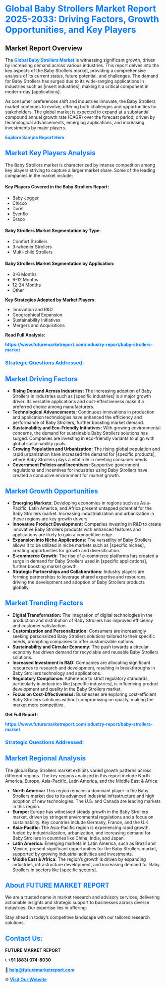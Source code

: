 <h1 style="color: #007BFF;">Global Baby Strollers Market Report 2025-2033: Driving Factors, Growth Opportunities, and Key Players</h1>

<section id="overview">
<h2>Market Report Overview</h2>
<p>The <a href="https://www.futuremarketreport.com/industry-report/baby-strollers-market" style="color: #007BFF; text-decoration: none;"><strong>Global Baby Strollers Market</strong></a> is witnessing significant growth, driven by increasing demand across various industries. This report delves into the key aspects of the Baby Strollers market, providing a comprehensive analysis of its current status, future potential, and challenges. The demand for Baby Strollers has surged due to its wide-ranging applications in industries such as [insert industries], making it a critical component in modern-day [applications].</p>
<p>As consumer preferences shift and industries innovate, the Baby Strollers market continues to evolve, offering both challenges and opportunities for stakeholders. The global market is expected to expand at a substantial compound annual growth rate (CAGR) over the forecast period, driven by technological advancements, emerging applications, and increasing investments by major players.</p>
</section>

<section id="overview">
<p><a href="https://www.futuremarketreport.com/request-sample/reportId=107247" style="color: #007BFF; text-decoration: none;"><strong>Explore Sample Report Here</strong></a></p>
</section>

<section id="key-players">
<h2 style="color: #007BFF;">Market Key Players Analysis</h2>
<p>The Baby Strollers market is characterized by intense competition among key players striving to capture a larger market share. Some of the leading companies in the market include:</p>
<h4>Key Players Covered in the Baby Strollers Report:</h4>
<ul><li>Baby Jogger</li><li>Chicco</li><li>Dorel</li><li>Evenflo</li><li>Graco</li></ul>
<h4>Baby Strollers Market Segmentation by Type:</h4>
<ul><li>Comfort Strollers</li><li>3-wheeler Strollers</li><li>Multi-child Strollers</li></ul>

<h4>Baby Strollers Market Segmentation by Application:</h4>
<ul><li>0-6 Months</li><li>6-12 Months</li><li>12-24 Months</li><li>Other</li></ul>
<p><strong>Key Strategies Adopted by Market Players:</strong></p>
<ul>
<li>Innovation and R&D</li>
<li>Geographical Expansion</li>
<li>Sustainability Initiatives</li>
<li>Mergers and Acquisitions</li>
</ul>
</section>

<section>
<p><strong>Read Full Analysis: </strong></p><a href="https://www.futuremarketreport.com/industry-report/baby-strollers-market" style="color: #007BFF; text-decoration: none;"><strong>https://www.futuremarketreport.com/industry-report/baby-strollers-market</strong></a>
<h3 style="color: #007BFF;">Strategic Questions Addressed:</h3>
</section>

<section id="driving-factors">
<h2 style="color: #007BFF;">Market Driving Factors</h2>
<ul>
<li><strong>Rising Demand Across Industries:</strong> The increasing adoption of Baby Strollers in industries such as [specific industries] is a major growth driver. Its versatile applications and cost-effectiveness make it a preferred choice among manufacturers.</li>
<li><strong>Technological Advancements:</strong> Continuous innovations in production and application technologies have enhanced the efficiency and performance of Baby Strollers, further boosting market demand.</li>
<li><strong>Sustainability and Eco-Friendly Initiatives:</strong> With growing environmental concerns, the demand for sustainable Baby Strollers solutions has surged. Companies are investing in eco-friendly variants to align with global sustainability goals.</li>
<li><strong>Growing Population and Urbanization:</strong> The rising global population and rapid urbanization have increased the demand for [specific products], where Baby Strollers plays a vital role in meeting consumer needs.</li>
<li><strong>Government Policies and Incentives:</strong> Supportive government regulations and incentives for industries using Baby Strollers have created a conducive environment for market growth.</li>
</ul>
</section>

<section id="growth-opportunities">
<h2 style="color: #007BFF;">Market Growth Opportunities</h2>
<ul>
<li><strong>Emerging Markets:</strong> Developing economies in regions such as Asia-Pacific, Latin America, and Africa present untapped potential for the Baby Strollers market. Increasing industrialization and urbanization in these regions are key growth drivers.</li>
<li><strong>Innovative Product Development:</strong> Companies investing in R&D to create innovative Baby Strollers products with enhanced features and applications are likely to gain a competitive edge.</li>
<li><strong>Expansion into Niche Applications:</strong> The versatility of Baby Strollers allows it to be utilized in niche markets such as [specific niches], creating opportunities for growth and diversification.</li>
<li><strong>E-commerce Growth:</strong> The rise of e-commerce platforms has created a surge in demand for Baby Strollers used in [specific applications], further boosting market growth.</li>
<li><strong>Strategic Partnerships and Collaborations:</strong> Industry players are forming partnerships to leverage shared expertise and resources, driving the development and adoption of Baby Strollers products globally.</li>
</ul>
</section>

<section id="trending-factors">
<h2 style="color: #007BFF;">Market Trending Factors</h2>
<ul>
<li><strong>Digital Transformation:</strong> The integration of digital technologies in the production and distribution of Baby Strollers has improved efficiency and customer satisfaction.</li>
<li><strong>Customization and Personalization:</strong> Consumers are increasingly seeking personalized Baby Strollers solutions tailored to their specific needs, prompting companies to offer customizable options.</li>
<li><strong>Sustainability and Circular Economy:</strong> The push towards a circular economy has driven demand for recyclable and reusable Baby Strollers solutions.</li>
<li><strong>Increased Investment in R&D:</strong> Companies are allocating significant resources to research and development, resulting in breakthroughs in Baby Strollers technology and applications.</li>
<li><strong>Regulatory Compliance:</strong> Adherence to strict regulatory standards, particularly in industries like [specific industries], is influencing product development and quality in the Baby Strollers market.</li>
<li><strong>Focus on Cost-Effectiveness:</strong> Businesses are exploring cost-efficient Baby Strollers solutions without compromising on quality, making the market more competitive.</li>
</ul>
</section>

<section>
<p><strong>Get Full Report: </strong></p><a href="https://www.futuremarketreport.com/industry-report/baby-strollers-market" style="color: #007BFF; text-decoration: none;"><strong>https://www.futuremarketreport.com/industry-report/baby-strollers-market</strong></a>
<h3 style="color: #007BFF;">Strategic Questions Addressed:</h3>
</section>


<section id="regional-analysis">
<h2 style="color: #007BFF;">Market Regional Analysis</h2>
<p>The global Baby Strollers market exhibits varied growth patterns across different regions. The key regions analyzed in this report include North America, Europe, Asia-Pacific, Latin America, and the Middle East & Africa:</p>
<ul>
<li><strong>North America:</strong> This region remains a dominant player in the Baby Strollers market due to its advanced industrial infrastructure and high adoption of new technologies. The U.S. and Canada are leading markets in this region.</li>
<li><strong>Europe:</strong> Europe has witnessed steady growth in the Baby Strollers market, driven by stringent environmental regulations and a focus on sustainability. Key countries include Germany, France, and the U.K.</li>
<li><strong>Asia-Pacific:</strong> The Asia-Pacific region is experiencing rapid growth, fueled by industrialization, urbanization, and increasing demand for Baby Strollers in countries like China, India, and Japan.</li>
<li><strong>Latin America:</strong> Emerging markets in Latin America, such as Brazil and Mexico, present significant opportunities for the Baby Strollers market, supported by growing industrial activities and investments.</li>
<li><strong>Middle East & Africa:</strong> The region’s growth is driven by expanding industries, infrastructure development, and increasing demand for Baby Strollers in sectors like [specific sectors].</li>
</ul>
</section>

<footer>
<h2 style="color: #007BFF;">About FUTURE MARKET REPORT</h2>
<p>We are a trusted name in market research and advisory services, delivering actionable insights and strategic support to businesses across diverse industries. Our expertise lies in offering:</p>

<p>Stay ahead in today’s competitive landscape with our tailored research solutions.</p>

<h2 style="color: #007BFF;">Contact Us:</h2>
<p><strong>FUTURE MARKET REPORT</strong></p>
<p>📞 <strong>+91 (883) 074-8030</strong></p>
<p>📧 <strong><a href="mailto:help@futuremarketreport.com" style="color: #007BFF;">help@futuremarketreport.com</a></strong></p>
<p>🌐 <strong><a href="https://www.futuremarketreport.com/" style="color: #007BFF;">Visit Our Website</a></strong></p>
</footer>